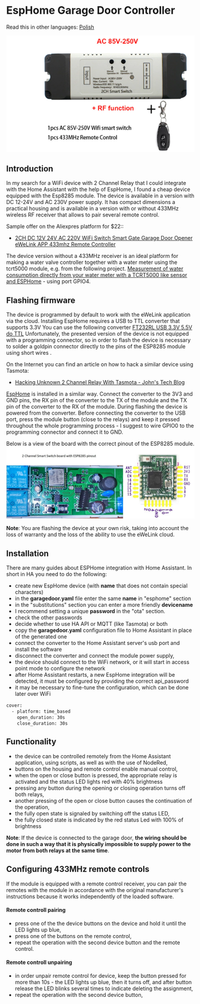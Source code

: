 # EspHome Garage Door Controller

Read this in other languages: [Polish](README.pl.md)

![2CH  WiFi Switch Smart Gate Garage Door Opener eWeLink](images/WiFi_2Ch-Smart_Switch_433mhz_RC.png)

## Introduction

In my search for a WiFi device with 2 Channel Relay that I could integrate with the Home Assistant with the help of EspHome, I found a cheap device equipped with the Esp8285 module.
The device is available in a version with DC 12-24V and AC 230V power supply.
It has compact dimensions a practical housing and is available in a version with or without  433MHz wireless RF receiver that allows to pair several remote control.

Sample offer on the Aliexpres platform for $22::
* [2CH DC 12V 24V AC 220V WiFi Switch Smart Gate Garage Door Opener eWeLink APP 433mhz Remote Controller](https://www.aliexpress.com/item/1005002039210523.html)


The device version without a 433MHz receiver is an ideal platform for making a water valve controller
together with a water meter using the tcrt5000 module, e.g. from the following project.
[Measurement of water consumption directly from your water meter with a TCRT5000 like sensor and ESPHome](https://github.com/hugokernel/esphome-water-meter) - using port GPIO4.

## Flashing firmware 

The device is programmed by default to work with the eWeLink application via the cloud.
Installing EspHome requires a USB to TTL converter that supports 3.3V
You can use the following converter [FT232RL USB 3.3V 5.5V do TTL](https://pl.aliexpress.com/item/2019421866.html)
Unfortunately, the presented version of the device is not equipped with a programming connector, so in order to flash the device is necessary to solder a goldpin connector directly to the pins of the ESP8285 module using short wires .

On the Internet you can find an article on how to hack a similar device using Tasmota:
* [Hacking Unknown 2 Channel Relay With Tasmota - John's Tech Blog](https://hagensieker.com/2019/02/21/hacking-unknown-2-channel-relay-with-tasmota/)

[EspHome](https://esphome.io/) is installed in a similar way. 
Connect the converter to the 3V3 and GND pins, the RX pin of the converter to the TX of the module and the TX pin of the converter to the RX of the module.
During flashing the device is powered from the converter.
Before connecting the converter to the USB port, press the module button (close to the relays) and keep it pressed throughout the whole programming process - I suggest to wire GPIO0 to the programming connector and connect it to GND.

Below is a view of the board with the correct pinout of the ESP8285 module.
![2Ch Smart Switch Board with Esp8285](images/Smart_Switch_board_Esp8285.jpg)

**Note**: You are flashing the device at your own risk, taking into account the loss of warranty and the loss of the ability to use the eWeLink cloud.

## Installation
There are many guides about ESPHome integration with Home Assistant.
In short in HA you need to do the following:
* create new EspHome device (with **name** that does not contain special characters)
* in the **garagedoor.yaml** file enter the same **name** in "esphome" section
* in the "substitutions" section you can enter a more friendly **devicename**
* I recommend setting a unique **password** in the "ota" section. 
* check the other passwords
* decide whether to use HA API or MQTT (like Tasmota) or both
* copy the **garagedoor.yaml** configuration file to Home Assistant in place of the generated one
* connect the converter to the Home Assistant server's usb port and install the software
* disconnect the converter and connect the module power supply, 
* the device should connect to the WiFi network, or it will start in access point mode to configure the network
* after Home Assistant restarts, a new EspHome integration will be detected, it must be configured by providing the correct api_password
* it may be necessary to fine-tune the configuration, which can be done later over WiFi
```
cover:
  - platform: time_based
    open_duration: 30s
    close_duration: 30s
```
## Functionality

* the device can be controlled remotely from the Home Assistant application, using scripts, as well as with the use of NodeRed,
* buttons on the housing and remote control enable manual control,
* when the open or close button is pressed, the appropriate relay is activated and the status LED lights red with 40% brightness
* pressing any button during the opening or closing operation turns off both relays,
* another pressing of the open or close button causes the continuation of the operation,
* the fully open state is signaled by switching off the status LED,
* the fully closed state is indicated by the red status Led with 100% of brightness

**Note**: If the device is connected to the garage door, **the wiring should be done in such a way that it is physically impossible to supply power to the motor from both relays at the same time**.

## Configuring 433MHz remote controls
If the module is equipped with a remote control receiver, you can pair the remotes with the module in accordance with the original manufacturer's instructions because it works independently of the loaded software.

#### Remote controll pairing
* press one of the the device buttons on the device and hold it until the LED lights up blue,
* press one of the buttons on the remote control,
* repeat the operation with the second device button and the remote control.

#### Remote controll unpairing
* in order unpair remote control for device, keep the button pressed for more than 10s - the LED lights up blue, then it turns off, and after button release the LED blinks several times to indicate deleting the assignment,
* repeat the operation with the second device button,
